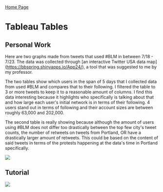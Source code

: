 [Home Page](index.md)

# Tableau Tables

## Personal Work

Here are two graphs made from tweets that used #BLM in between 7/18 - 7/23. The data was collected through [an interactive Twitter USA data map] (https://bbspring.shinyapps.io/App24/), a tool that was suggested to me by my professor.

The two tables show which users in the span of 5 days that I collected data from used #BLM and compares that to their following. I filtered the table to 3 or more tweets to keep it to a reasonable amount of columns. I find this data interesting because it highlights who specifically is talking about that and how large each user's initial network is in terms of their following. 4 users stand out in terms of following and their account sizes are between roughly 63,000 and 202,000.

The second table is really showing because although the amount of users using #BLM does not differ too drastically between the top few city's tweet counts, the number of retweets on tweets from Portland, OR have a drastically larger amount of retweets. This could be based on the content of said tweets in terms of the protests happening at the data's time in Portland specifically.


<div class='tableauPlaceholder' id='viz1596243883093' style='position: relative'><noscript><a href='#'><img alt=' ' src='https:&#47;&#47;public.tableau.com&#47;static&#47;images&#47;BL&#47;BLMTweetsInspection&#47;Dashboard1&#47;1_rss.png' style='border: none' /></a></noscript><object class='tableauViz'  style='display:none;'><param name='host_url' value='https%3A%2F%2Fpublic.tableau.com%2F' /> <param name='embed_code_version' value='3' /> <param name='site_root' value='' /><param name='name' value='BLMTweetsInspection&#47;Dashboard1' /><param name='tabs' value='no' /><param name='toolbar' value='yes' /><param name='static_image' value='https:&#47;&#47;public.tableau.com&#47;static&#47;images&#47;BL&#47;BLMTweetsInspection&#47;Dashboard1&#47;1.png' /> <param name='animate_transition' value='yes' /><param name='display_static_image' value='yes' /><param name='display_spinner' value='yes' /><param name='display_overlay' value='yes' /><param name='display_count' value='yes' /><param name='language' value='en' /><param name='filter' value='publish=yes' /></object></div> <script type='text/javascript'> var divElement = document.getElementById('viz1596243883093'); var vizElement = divElement.getElementsByTagName('object')[0]; if ( divElement.offsetWidth > 800 ) { vizElement.style.width='100%';vizElement.style.height=(divElement.offsetWidth*0.75)+'px';} else if ( divElement.offsetWidth > 500 ) { vizElement.style.width='100%';vizElement.style.height=(divElement.offsetWidth*0.75)+'px';} else { vizElement.style.width='100%';vizElement.style.height='727px';} var scriptElement = document.createElement('script'); scriptElement.src = 'https://public.tableau.com/javascripts/api/viz_v1.js'; vizElement.parentNode.insertBefore(scriptElement, vizElement); </script>

## Tutorial 

<div class='tableauPlaceholder' id='viz1596241938622' style='position: relative'><noscript><a href='#'><img alt=' ' src='https:&#47;&#47;public.tableau.com&#47;static&#47;images&#47;Pa&#47;PartyandIdentity&#47;Dashboard1&#47;1_rss.png' style='border: none'/></a></noscript><object class='tableauViz' style='display:none;'><param name='host_url' value='https%3A%2F%2Fpublic.tableau.com%2F'/> <param name='embed_code_version'value='3'/> <param name='site_root' value=''/><param name='name' value='PartyandIdentity&#47;Dashboard1'/><param name='tabs' value='no'/><param name='toolbar' value='yes'/><param name='static_image' value='https:&#47;&#47;public.tableau.com&#47;static&#47;images&#47;Pa&#47;PartyandIdentity&#47;Dashboard1&#47;1.png'/> <param name='animate_transition' value='yes' /><param name='display_static_image' value='yes'/><param name='display_spinner' value='yes'/><param name='display_overlay' value='yes'/><param name='display_count' value='yes'/><param name='language' value='en'/><param name='filter' value='publish=yes'/></object></div><script type='text/javascript'> var divElement = document.getElementById('viz1596241938622');var vizElement = divElement.getElementsByTagName('object')[0];if ( divElement.offsetWidth > 800 ){ vizElement.style.width='100%';vizElement.style.height=(divElement.offsetWidth*0.75)+'px';} else if(divElement.offsetWidth > 500){ vizElement.style.width='100%';vizElement.style.height=(divElement.offsetWidth*0.75)+'px';}else{ vizElement.style.width='100%';vizElement.style.height='727px';}var scriptElement = document.createElement('script');scriptElement.src = 'https://public.tableau.com/javascripts/api/viz_v1.js'; vizElement.parentNode.insertBefore(scriptElement, vizElement); </script>
